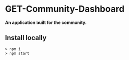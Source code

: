 # GET-Community-Dashboard

**An application built for the community.**

## Install locally

    > npm i
    > npm start
